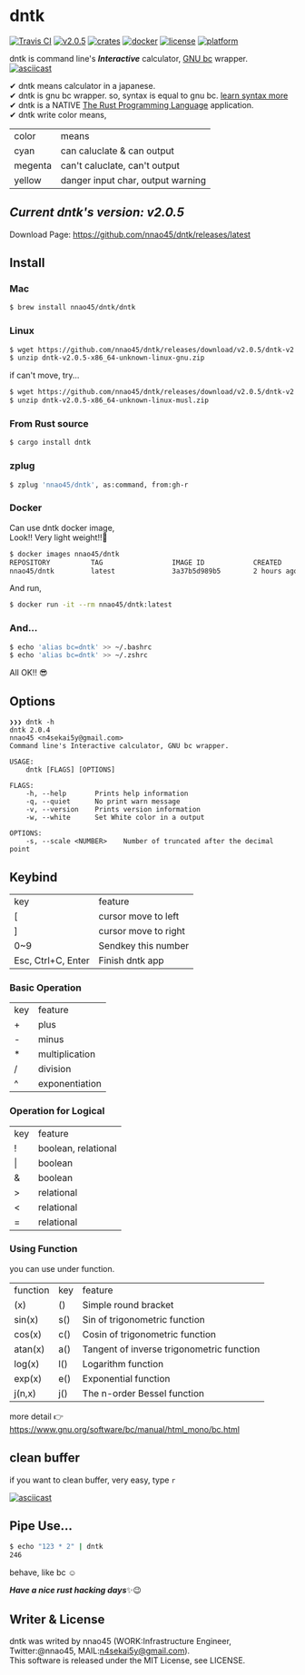 # dntk
[![Travis CI](https://travis-ci.org/nnao45/dntk.svg?branch=master)](https://travis-ci.org/nnao45/dntk)
[![v2.0.5](https://img.shields.io/badge/package-v2.0.5-ff69b4.svg)](https://github.com/nnao45/dntk/releases/tag/v2.0.5)
[![crates](https://img.shields.io/badge/crates.io-v2.0.5-319e8c.svg)](https://crates.io/crates/dntk)
[![docker](https://img.shields.io/badge/docker-v2.0.5-blue.svg)](https://hub.docker.com/r/nnao45/dntk/tags)
[![license](http://img.shields.io/badge/license-MIT-red.svg?style=flat)](https://raw.githubusercontent.com/nnao45/dntk/master/LICENSE)
[![platform](https://img.shields.io/badge/platform-%20osx%20|%20linux-orange.svg)]()

dntk is command line's ***Interactive*** calculator, [GNU bc](https://www.gnu.org/software/bc/) wrapper.  
[![asciicast](https://asciinema.org/a/248298.svg)](https://asciinema.org/a/248298)
  
✔︎ dntk means calculator in a japanese.  
✔︎ dntk is gnu bc wrapper. so, syntax is equal to gnu bc. [learn syntax more](https://www.gnu.org/software/bc/manual/html_mono/bc.html)  
✔︎ dntk is a NATIVE [The Rust Programming Language](https://rust-lang.org) application.  
✔︎ dntk write color means,  
<table>
    <tr>
        <td>color</td>
        <td>means</td>
    </tr>
    <tr>
        <td>cyan</td>
        <td>can caluclate & can output</td>
    </tr>
    <tr>
        <td>megenta</td>
        <td>can't caluclate, can't output</td>
    </tr>
    <tr>
        <td>yellow</td>
        <td>danger input char, output warning</td>
    </tr>
</table>

## ***Current dntk's version: v2.0.5***
Download Page: https://github.com/nnao45/dntk/releases/latest

## Install
### Mac
```bash
$ brew install nnao45/dntk/dntk
```

### Linux
```bash
$ wget https://github.com/nnao45/dntk/releases/download/v2.0.5/dntk-v2.0.5-x86_64-unknown-linux-gnu.zip
$ unzip dntk-v2.0.5-x86_64-unknown-linux-gnu.zip
```

if can't move, try...
```bash
$ wget https://github.com/nnao45/dntk/releases/download/v2.0.5/dntk-v2.0.5-x86_64-unknown-linux-musl.zip
$ unzip dntk-v2.0.5-x86_64-unknown-linux-musl.zip
```

### From Rust source
```bash
$ cargo install dntk
```

### zplug
```bash
$ zplug 'nnao45/dntk', as:command, from:gh-r
```

### Docker
Can use dntk docker image,  
Look!! Very light weight!!🚀

```bash
$ docker images nnao45/dntk
REPOSITORY          TAG                 IMAGE ID            CREATED             SIZE
nnao45/dntk         latest              3a37b5d989b5        2 hours ago         10.5MB
```

And run, 

```bash
$ docker run -it --rm nnao45/dntk:latest
```

### And...
```bash
$ echo 'alias bc=dntk' >> ~/.bashrc
$ echo 'alias bc=dntk' >> ~/.zshrc
```
All OK!! 😎

## Options
```
❯❯❯ dntk -h
dntk 2.0.4
nnao45 <n4sekai5y@gmail.com>
Command line's Interactive calculator, GNU bc wrapper.

USAGE:
    dntk [FLAGS] [OPTIONS]

FLAGS:
    -h, --help       Prints help information
    -q, --quiet      No print warn message
    -v, --version    Prints version information
    -w, --white      Set White color in a output

OPTIONS:
    -s, --scale <NUMBER>    Number of truncated after the decimal point
```

## Keybind

<table>
    <tr>
        <td>key</td>
        <td>feature</td>
    </tr>
    <tr>
        <td>[</td>
        <td>cursor move to left</td>
    </tr>
    <tr>
        <td>]</td>
        <td>cursor move to right</td>
    </tr>
    <tr>
        <td>0~9</td>
        <td>Sendkey this number</td>
    </tr>
    <tr>
        <td>Esc, Ctrl+C, Enter</td>
        <td>Finish dntk app</td>
    </tr>
</table>

### Basic Operation

<table>
    <tr>
        <td>key</td>
        <td>feature</td>
    </tr>
    <tr>
        <td>+</td>
        <td>plus</td>
    </tr>
    <tr>
        <td>-</td>
        <td>minus</td>
    </tr>
    <tr>
        <td>*</td>
        <td>multiplication</td>
    </tr>
    <tr>
        <td>/</td>
        <td>division</td>
    </tr>
    <tr>
        <td>^</td>
        <td>exponentiation</td>
    </tr>
</table>

### Operation for Logical

<table>
    <tr>
        <td>key</td>
        <td>feature</td>
    </tr>
    <tr>
        <td>!</td>
        <td>boolean, relational</td>
    </tr>
    <tr>
        <td>|</td>
        <td>boolean</td>
    </tr>
    <tr>
        <td>&</td>
        <td>boolean</td>
    </tr>
    <tr>
        <td>></td>
        <td>relational</td>
    </tr>
    <tr>
        <td><</td>
        <td>relational</td>
    </tr>
    <tr>
        <td>=</td>
        <td>relational</td>
    </tr>
</table>

### Using Function

you can use under function.

<table>
    <tr>
        <td>function</td>
        <td>key</td>
        <td>feature</td>
    </tr>
    <tr>
        <td>(x)</td>
        <td>()</td>
        <td>Simple round bracket</td>
    </tr>
    <tr>
        <td>sin(x)</td>
        <td>s()</td>
        <td>Sin of trigonometric function</td>
    </tr>
    <tr>
        <td>cos(x)</td>
        <td>c()</td>
        <td>Cosin of trigonometric function</td>
    </tr>
    <tr>
        <td>atan(x)</td>
        <td>a()</td>
        <td>Tangent of inverse trigonometric function</td>
    </tr>
    <tr>
        <td>log(x)</td>
        <td>l()</td>
        <td>Logarithm function</td>
    </tr>
    <tr>
        <td>exp(x)</td>
        <td>e()</td>
        <td>Exponential function</td>
    </tr>
    <tr>
        <td>j(n,x)</td>
        <td>j()</td>
        <td>The n-order Bessel function</td>
    </tr>
</table>

more detail 👉 https://www.gnu.org/software/bc/manual/html_mono/bc.html

## clean buffer
if you want to clean buffer, very easy, type `r`

[![asciicast](https://asciinema.org/a/248301.svg)](https://asciinema.org/a/248301)

## Pipe Use...
```bash
$ echo "123 * 2" | dntk
246
```
behave, like bc ☺️

***Have a nice rust hacking days***:sparkles::wink:
## Writer & License
dntk was writed by nnao45 (WORK:Infrastructure Engineer, Twitter:@nnao45, MAIL:n4sekai5y@gmail.com).  
This software is released under the MIT License, see LICENSE.
